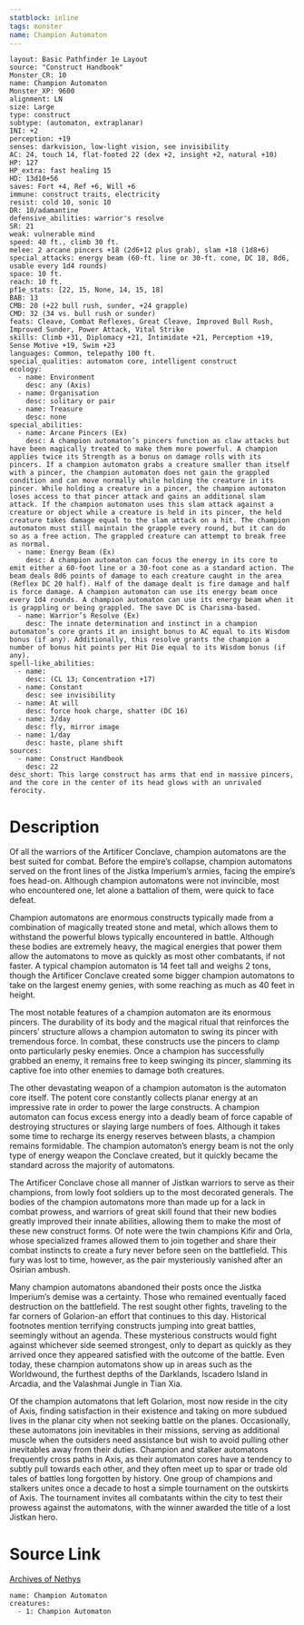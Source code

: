 ```yaml
---
statblock: inline
tags: monster
name: Champion Automaton
---
```

```statblock
layout: Basic Pathfinder 1e Layout
source: "Construct Handbook"
Monster_CR: 10
name: Champion Automaton
Monster_XP: 9600
alignment: LN
size: Large
type: construct
subtype: (automaton, extraplanar)
INI: +2
perception: +19
senses: darkvision, low-light vision, see invisibility
AC: 24, touch 14, flat-footed 22 (dex +2, insight +2, natural +10)
HP: 127
HP_extra: fast healing 15
HD: 13d10+56
saves: Fort +4, Ref +6, Will +6
immune: construct traits, electricity
resist: cold 10, sonic 10
DR: 10/adamantine
defensive_abilities: warrior's resolve
SR: 21
weak: vulnerable mind
speed: 40 ft., climb 30 ft.
melee: 2 arcane pincers +18 (2d6+12 plus grab), slam +18 (1d8+6)
special_attacks: energy beam (60-ft. line or 30-ft. cone, DC 18, 8d6, usable every 1d4 rounds)
space: 10 ft.
reach: 10 ft.
pf1e_stats: [22, 15, None, 14, 15, 18]
BAB: 13
CMB: 20 (+22 bull rush, sunder, +24 grapple)
CMD: 32 (34 vs. bull rush or sunder)
feats: Cleave, Combat Reflexes, Great Cleave, Improved Bull Rush, Improved Sunder, Power Attack, Vital Strike
skills: Climb +31, Diplomacy +21, Intimidate +21, Perception +19, Sense Motive +19, Swim +23
languages: Common, telepathy 100 ft.
special_qualities: automaton core, intelligent construct
ecology:
  - name: Environment
    desc: any (Axis)
  - name: Organisation
    desc: solitary or pair
  - name: Treasure
    desc: none
special_abilities:
  - name: Arcane Pincers (Ex)
    desc: A champion automaton’s pincers function as claw attacks but have been magically treated to make them more powerful. A champion applies twice its Strength as a bonus on damage rolls with its pincers. If a champion automaton grabs a creature smaller than itself with a pincer, the champion automaton does not gain the grappled condition and can move normally while holding the creature in its pincer. While holding a creature in a pincer, the champion automaton loses access to that pincer attack and gains an additional slam attack. If the champion automaton uses this slam attack against a creature or object while a creature is held in its pincer, the held creature takes damage equal to the slam attack on a hit. The champion automaton must still maintain the grapple every round, but it can do so as a free action. The grappled creature can attempt to break free as normal.
  - name: Energy Beam (Ex)
    desc: A champion automaton can focus the energy in its core to emit either a 60-foot line or a 30-foot cone as a standard action. The beam deals 8d6 points of damage to each creature caught in the area (Reflex DC 20 half). Half of the damage dealt is fire damage and half is force damage. A champion automaton can use its energy beam once every 1d4 rounds. A champion automaton can use its energy beam when it is grappling or being grappled. The save DC is Charisma-based.
  - name: Warrior’s Resolve (Ex)
    desc: The innate determination and instinct in a champion automaton’s core grants it an insight bonus to AC equal to its Wisdom bonus (if any). Additionally, this resolve grants the champion a number of bonus hit points per Hit Die equal to its Wisdom bonus (if any).
spell-like_abilities:
  - name:
    desc: (CL 13; Concentration +17)
  - name: Constant
    desc: see invisibility
  - name: At will
    desc: force hook charge, shatter (DC 16)
  - name: 3/day
    desc: fly, mirror image
  - name: 1/day
    desc: haste, plane shift
sources:
  - name: Construct Handbook
    desc: 22
desc_short: This large construct has arms that end in massive pincers, and the core in the center of its head glows with an unrivaled ferocity.
```
# Description
Of all the warriors of the Artificer Conclave, champion automatons are the best suited for combat. Before the empire’s collapse, champion automatons served on the front lines of the Jistka Imperium’s armies, facing the empire’s foes head-on. Although champion automatons were not invincible, most who encountered one, let alone a battalion of them, were quick to face defeat.

 Champion automatons are enormous constructs typically made from a combination of magically treated stone and metal, which allows them to withstand the powerful blows typically encountered in battle. Although these bodies are extremely heavy, the magical energies that power them allow the automatons to move as quickly as most other combatants, if not faster. A typical champion automaton is 14 feet tall and weighs 2 tons, though the Artificer Conclave created some bigger champion automatons to take on the largest enemy genies, with some reaching as much as 40 feet in height.

 The most notable features of a champion automaton are its enormous pincers. The durability of its body and the magical ritual that reinforces the pincers’ structure allows a champion automaton to swing its pincer with tremendous force. In combat, these constructs use the pincers to clamp onto particularly pesky enemies. Once a champion has successfully grabbed an enemy, it remains free to keep swinging its pincer, slamming its captive foe into other enemies to damage both creatures.

 The other devastating weapon of a champion automaton is the automaton core itself. The potent core constantly collects planar energy at an impressive rate in order to power the large constructs. A champion automaton can focus excess energy into a deadly beam of force capable of destroying structures or slaying large numbers of foes. Although it takes some time to recharge its energy reserves between blasts, a champion remains formidable. The champion automaton’s energy beam is not the only type of energy weapon the Conclave created, but it quickly became the standard across the majority of automatons.

 The Artificer Conclave chose all manner of Jistkan warriors to serve as their champions, from lowly foot soldiers up to the most decorated generals. The bodies of the champion automatons more than made up for a lack in combat prowess, and warriors of great skill found that their new bodies greatly improved their innate abilities, allowing them to make the most of these new construct forms. Of note were the twin champions Kifir and Orla, whose specialized frames allowed them to join together and share their combat instincts to create a fury never before seen on the battlefield. This fury was lost to time, however, as the pair mysteriously vanished after an Osirian ambush.

 Many champion automatons abandoned their posts once the Jistka Imperium’s demise was a certainty. Those who remained eventually faced destruction on the battlefield. The rest sought other fights, traveling to the far corners of Golarion-an effort that continues to this day. Historical footnotes mention terrifying constructs jumping into great battles, seemingly without an agenda. These mysterious constructs would fight against whichever side seemed strongest, only to depart as quickly as they arrived once they appeared satisfied with the outcome of the battle. Even today, these champion automatons show up in areas such as the Worldwound, the furthest depths of the Darklands, Iscadero Island in Arcadia, and the Valashmai Jungle in Tian Xia.

 Of the champion automatons that left Golarion, most now reside in the city of Axis, finding satisfaction in their existence and taking on more subdued lives in the planar city when not seeking battle on the planes. Occasionally, these automatons join inevitables in their missions, serving as additional muscle when the outsiders need assistance but wish to avoid pulling other inevitables away from their duties. Champion and stalker automatons frequently cross paths in Axis, as their automaton cores have a tendency to subtly pull towards each other, and they often meet up to spar or trade old tales of battles long forgotten by history. One group of champions and stalkers unites once a decade to host a simple tournament on the outskirts of Axis. The tournament invites all combatants within the city to test their prowess against the automatons, with the winner awarded the title of a lost Jistkan hero.
# Source Link
[Archives of Nethys](https://aonprd.com/MonsterDisplay.aspx?ItemName=Champion%20Automaton)
```encounter-table
name: Champion Automaton
creatures:
  - 1: Champion Automaton
```
